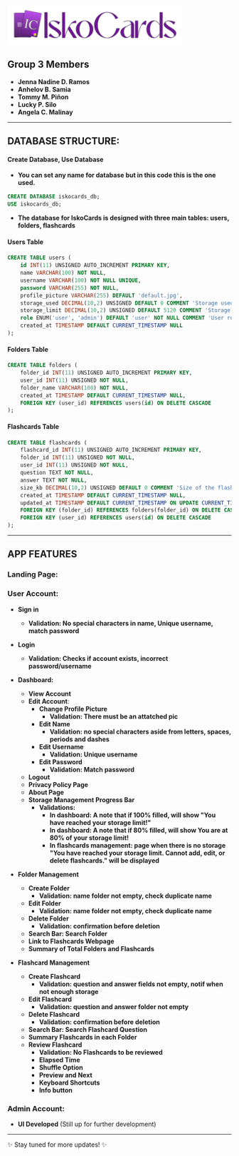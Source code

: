 ![IskoCards Logo](https://github.com/jennarms/IskoCards/blob/main/assets/LogoHeader.png)

## Group 3 Members

- **Jenna Nadine D. Ramos**
- **Anhelov B. Samia**
- **Tommy M. Piñon**
- **Lucky P. Silo**
- **Angela C. Malinay**

---

## DATABASE STRUCTURE:

#### **Create Database, Use Database**
- **You can set any name for database but in this code this is the one used.**
```sql
CREATE DATABASE iskocards_db;
USE iskocards_db;
```
- **The database for **IskoCards** is designed with three main tables: users, folders, flashcards**

#### **Users Table**
```sql
CREATE TABLE users (
    id INT(11) UNSIGNED AUTO_INCREMENT PRIMARY KEY,
    name VARCHAR(100) NOT NULL,
    username VARCHAR(100) NOT NULL UNIQUE,
    password VARCHAR(255) NOT NULL,
    profile_picture VARCHAR(255) DEFAULT 'default.jpg',
    storage_used DECIMAL(10,2) UNSIGNED DEFAULT 0 COMMENT 'Storage used in KB',
    storage_limit DECIMAL(10,2) UNSIGNED DEFAULT 5120 COMMENT 'Storage limit in KB (default: 5MB)',
    role ENUM('user', 'admin') DEFAULT 'user' NOT NULL COMMENT 'User role (user or admin)',
    created_at TIMESTAMP DEFAULT CURRENT_TIMESTAMP NULL
);
```

#### **Folders Table**
```sql
CREATE TABLE folders (
    folder_id INT(11) UNSIGNED AUTO_INCREMENT PRIMARY KEY,
    user_id INT(11) UNSIGNED NOT NULL,
    folder_name VARCHAR(100) NOT NULL,
    created_at TIMESTAMP DEFAULT CURRENT_TIMESTAMP NULL,
    FOREIGN KEY (user_id) REFERENCES users(id) ON DELETE CASCADE
);
```
#### **Flashcards Table**
```sql
CREATE TABLE flashcards (
    flashcard_id INT(11) UNSIGNED AUTO_INCREMENT PRIMARY KEY,
    folder_id INT(11) UNSIGNED NOT NULL,
    user_id INT(11) UNSIGNED NOT NULL,
    question TEXT NOT NULL,
    answer TEXT NOT NULL,
    size_kb DECIMAL(10,2) UNSIGNED DEFAULT 0 COMMENT 'Size of the flashcard in KB',
    created_at TIMESTAMP DEFAULT CURRENT_TIMESTAMP NULL,
    updated_at TIMESTAMP DEFAULT CURRENT_TIMESTAMP ON UPDATE CURRENT_TIMESTAMP,
    FOREIGN KEY (folder_id) REFERENCES folders(folder_id) ON DELETE CASCADE,
    FOREIGN KEY (user_id) REFERENCES users(id) ON DELETE CASCADE
);
```

---

## APP FEATURES

### **Landing Page**:

### **User Account**:
- **Sign in**
    - **Validation: No special characters in name, Unique username, match password**
- **Login**
    - **Validation: Checks if account exists, incorrect password/username**
    
- **Dashboard:**
    - **View Account**
    - **Edit Account**:
        - **Change Profile Picture**
            - **Validation: There must be an attatched pic**
        - **Edit Name**
            - **Validation: no special characters aside from letters, spaces, periods and dashes**
        - **Edit Username**
            - **Validation: Unique username**
        - **Edit Password**
            - **Validation: Match password**
    - **Logout**
    - **Privacy Policy Page**
    - **About Page**
    - **Storage Management Progress Bar**
        - **Validations:**
            - **In dashboard: A note that if 100% filled, will show "You have reached your storage limit!"**
            - **In dashboard: A note that if 80% filled, will show You are at 80% of your storage limit!**
            - **In flashcards management: page when there is no storage "You have reached your storage limit. Cannot add, edit, or delete flashcards." will be displayed**

- **Folder Management**
    - **Create Folder**
        - **Validation: name folder not empty, check duplicate name**
    - **Edit Folder**
        - **Validation: name folder not empty, check duplicate name**
    - **Delete Folder**
        - **Validation: confirmation before deletion**
    - **Search Bar: Search Folder**
    - **Link to Flashcards Webpage**
    - **Summary of Total Folders and Flashcards**

- **Flashcard Management**
    - **Create Flashcard**
        - **Validation: question and answer fields not empty, notif when not enough storage**
    - **Edit Flashcard**
        - **Validation: question and answer folder not empty**
    - **Delete Flashcard**
        - **Validation: confirmation before deletion**
    - **Search Bar: Search Flashcard Question**
    - **Summary Flashcards in each Folder**
    - **Review Flashcard**
        - **Validation: No Flashcards to be reviewed**
        - **Elapsed Time**
        - **Shuffle Option**
        - **Preview and Next**
        - **Keyboard Shortcuts**
        - **Info button**

### Admin Account:
- **UI Developed** (Still up for further development)

---

✨ Stay tuned for more updates! ✨
